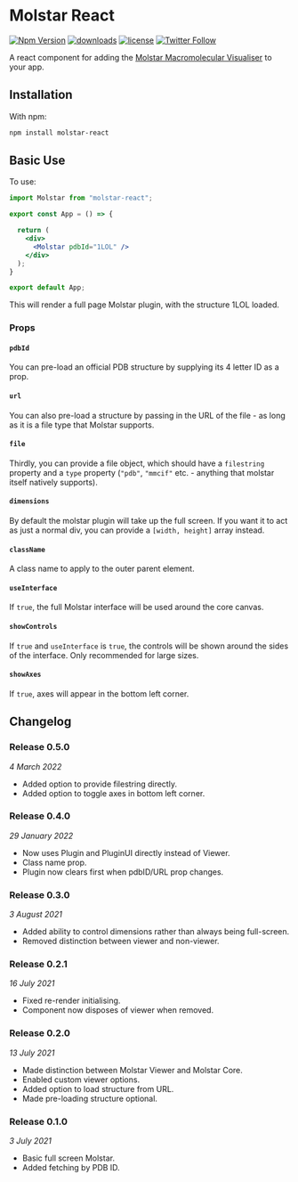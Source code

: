 # Molstar React

[![Npm Version](https://img.shields.io/npm/v/molstar-react.svg)][npm_url]
[![downloads](https://img.shields.io/npm/dt/molstar-react.svg)][npm_url]
[![license](https://img.shields.io/npm/l/molstar-react.svg)][npm_url]
[![Twitter Follow](https://img.shields.io/twitter/follow/samirelanduk)](https://twitter.com/samirelanduk)

[npm_url]: https://www.npmjs.org/package/molstar-react

A react component for adding the [Molstar Macromolecular Visualiser](https://github.com/molstar/molstar) to your app.

## Installation

With npm:

```bash
npm install molstar-react
```

## Basic Use

To use:

```jsx
import Molstar from "molstar-react";

export const App = () => {

  return (
    <div>
      <Molstar pdbId="1LOL" />
    </div>
  );
}

export default App;
```

This will render a full page Molstar plugin, with the structure 1LOL loaded.

### Props

#### `pdbId`

You can pre-load an official PDB structure by supplying its 4 letter ID as a prop.

#### `url`

You can also pre-load a structure by passing in the URL of the file - as long as it is a file type that Molstar supports.

#### `file`

Thirdly, you can provide a file object, which should have a `filestring` property and a `type` property (`"pdb"`, `"mmcif"` etc. - anything that molstar itself natively supports).

#### `dimensions`

By default the molstar plugin will take up the full screen. If you want it to act as just a normal div, you can provide a `[width, height]` array instead.

#### `className`

A class name to apply to the outer parent element.

#### `useInterface`

If `true`, the full Molstar interface will be used around the core canvas.

#### `showControls`

If `true` and `useInterface` is `true`, the controls will be shown around the sides of the interface. Only recommended for large sizes.

#### `showAxes`

If `true`, axes will appear in the bottom left corner.

## Changelog

### Release 0.5.0

*4 March 2022*

- Added option to provide filestring directly.
- Added option to toggle axes in bottom left corner.

### Release 0.4.0

*29 January 2022*

- Now uses Plugin and PluginUI directly instead of Viewer.
- Class name prop.
- Plugin now clears first when pdbID/URL prop changes.

### Release 0.3.0

*3 August 2021*

- Added ability to control dimensions rather than always being full-screen.
- Removed distinction between viewer and non-viewer.

### Release 0.2.1

*16 July 2021*

- Fixed re-render initialising.
- Component now disposes of viewer when removed.

### Release 0.2.0

*13 July 2021*

- Made distinction between Molstar Viewer and Molstar Core.
- Enabled custom viewer options.
- Added option to load structure from URL.
- Made pre-loading structure optional.

### Release 0.1.0

*3 July 2021*

- Basic full screen Molstar.
- Added fetching by PDB ID.